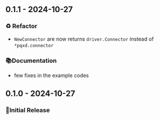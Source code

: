 ## 0.1.1 - 2024-10-27

### ♻️ Refactor

- `NewConnector` are now returns `driver.Connector` instead of `*pqxd.connector`

### 📚Documentation

- few fixes in the example codes

## 0.1.0 - 2024-10-27

### 🎉Initial Release


